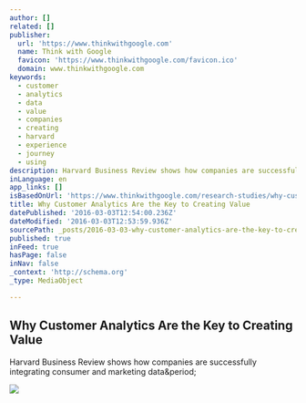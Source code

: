 ```yaml
---
author: []
related: []
publisher:
  url: 'https://www.thinkwithgoogle.com'
  name: Think with Google
  favicon: 'https://www.thinkwithgoogle.com/favicon.ico'
  domain: www.thinkwithgoogle.com
keywords:
  - customer
  - analytics
  - data
  - value
  - companies
  - creating
  - harvard
  - experience
  - journey
  - using
description: Harvard Business Review shows how companies are successfully integrating consumer and marketing data.
inLanguage: en
app_links: []
isBasedOnUrl: 'https://www.thinkwithgoogle.com/research-studies/why-customer-analytics-are-key-creating-value.html'
title: Why Customer Analytics Are the Key to Creating Value
datePublished: '2016-03-03T12:54:00.236Z'
dateModified: '2016-03-03T12:53:59.936Z'
sourcePath: _posts/2016-03-03-why-customer-analytics-are-the-key-to-creating-value.md
published: true
inFeed: true
hasPage: false
inNav: false
_context: 'http://schema.org'
_type: MediaObject

---
```

<article style=""><h1>Why Customer Analytics Are the Key to Creating Value</h1><p>Harvard Business Review shows how companies are successfully integrating consumer and marketing data&amp;period;</p><img src="https://think.storage.googleapis.com/images/why-customer-analytics-are-key-creating-value-lg.jpg" /></article>